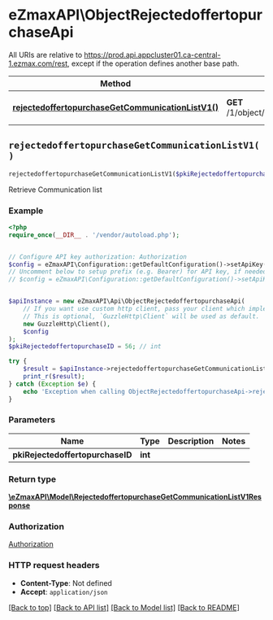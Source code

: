 # eZmaxAPI\ObjectRejectedoffertopurchaseApi

All URIs are relative to https://prod.api.appcluster01.ca-central-1.ezmax.com/rest, except if the operation defines another base path.

| Method | HTTP request | Description |
| ------------- | ------------- | ------------- |
| [**rejectedoffertopurchaseGetCommunicationListV1()**](ObjectRejectedoffertopurchaseApi.md#rejectedoffertopurchaseGetCommunicationListV1) | **GET** /1/object/rejectedoffertopurchase/{pkiRejectedoffertopurchaseID}/getCommunicationList | Retrieve Communication list |


## `rejectedoffertopurchaseGetCommunicationListV1()`

```php
rejectedoffertopurchaseGetCommunicationListV1($pkiRejectedoffertopurchaseID): \eZmaxAPI\Model\RejectedoffertopurchaseGetCommunicationListV1Response
```

Retrieve Communication list



### Example

```php
<?php
require_once(__DIR__ . '/vendor/autoload.php');


// Configure API key authorization: Authorization
$config = eZmaxAPI\Configuration::getDefaultConfiguration()->setApiKey('Authorization', 'YOUR_API_KEY');
// Uncomment below to setup prefix (e.g. Bearer) for API key, if needed
// $config = eZmaxAPI\Configuration::getDefaultConfiguration()->setApiKeyPrefix('Authorization', 'Bearer');


$apiInstance = new eZmaxAPI\Api\ObjectRejectedoffertopurchaseApi(
    // If you want use custom http client, pass your client which implements `GuzzleHttp\ClientInterface`.
    // This is optional, `GuzzleHttp\Client` will be used as default.
    new GuzzleHttp\Client(),
    $config
);
$pkiRejectedoffertopurchaseID = 56; // int

try {
    $result = $apiInstance->rejectedoffertopurchaseGetCommunicationListV1($pkiRejectedoffertopurchaseID);
    print_r($result);
} catch (Exception $e) {
    echo 'Exception when calling ObjectRejectedoffertopurchaseApi->rejectedoffertopurchaseGetCommunicationListV1: ', $e->getMessage(), PHP_EOL;
}
```

### Parameters

| Name | Type | Description  | Notes |
| ------------- | ------------- | ------------- | ------------- |
| **pkiRejectedoffertopurchaseID** | **int**|  | |

### Return type

[**\eZmaxAPI\Model\RejectedoffertopurchaseGetCommunicationListV1Response**](../Model/RejectedoffertopurchaseGetCommunicationListV1Response.md)

### Authorization

[Authorization](../../README.md#Authorization)

### HTTP request headers

- **Content-Type**: Not defined
- **Accept**: `application/json`

[[Back to top]](#) [[Back to API list]](../../README.md#endpoints)
[[Back to Model list]](../../README.md#models)
[[Back to README]](../../README.md)
